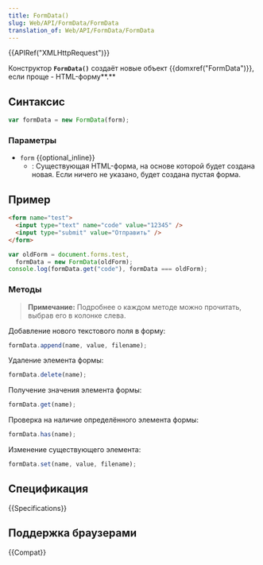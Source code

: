 ```yaml
---
title: FormData()
slug: Web/API/FormData/FormData
translation_of: Web/API/FormData/FormData
---
```


{{APIRef("XMLHttpRequest")}}

Конструктор **`FormData()`** создаёт новые объект {{domxref("FormData")}}, если проще - HTML-форму**.**

## Синтаксис

```js
var formData = new FormData(form);
```

### Параметры

- `form` {{optional_inline}}
  - : Существующая HTML-форма, на основе которой будет создана новая. Если ничего не указано, будет создана пустая форма.

## Пример

```html
<form name="test">
  <input type="text" name="code" value="12345" />
  <input type="submit" value="Отправить" />
</form>
```

```js
var oldForm = document.forms.test,
  formData = new FormData(oldForm);
console.log(formData.get("code"), formData === oldForm);
```

### Методы

> **Примечание:** Подробнее о каждом методе можно прочитать, выбрав его в колонке слева.

Добавление нового текстового поля в форму:

```js
formData.append(name, value, filename);
```

Удаление элемента формы:

```js
formData.delete(name);
```

Получение значения элемента формы:

```js
formData.get(name);
```

Проверка на наличие определённого элемента формы:

```js
formData.has(name);
```

Изменение существующего элемента:

```js
formData.set(name, value, filename);
```

## Спецификация

{{Specifications}}

## Поддержка браузерами

{{Compat}}
